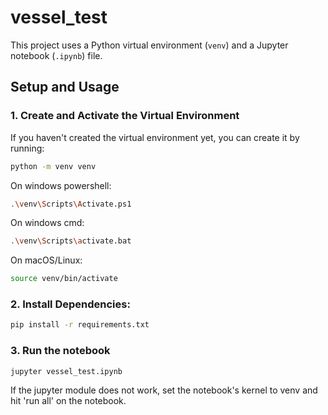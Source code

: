 # vessel_test

This project uses a Python virtual environment (`venv`) and a Jupyter notebook (`.ipynb`) file.

## Setup and Usage

### 1. Create and Activate the Virtual Environment

If you haven't created the virtual environment yet, you can create it by running:

```bash
python -m venv venv
```

On windows powershell:
```bash
.\venv\Scripts\Activate.ps1
```

On windows cmd:
```bash
.\venv\Scripts\activate.bat
```

On macOS/Linux:
```bash
source venv/bin/activate
```

### 2. Install Dependencies:
```bash
pip install -r requirements.txt
```

### 3. Run the notebook
```bash
jupyter vessel_test.ipynb
```

If the jupyter module does not work, set the notebook's kernel to venv and hit 'run all' on the notebook.


